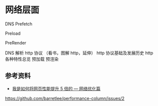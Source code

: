 # 网络层面

DNS Prefetch

Preload

PreRender

DNS 解析
http 协议 （看书，图解 http，延伸）
http 协议基础及发展历史
http 各种特性总览
预加载 预渲染

## 参考资料

-   [我是如何将网页性能提升 5 倍的 — 网络优化篇](https://mp.weixin.qq.com/s?__biz=Mzg4MTYwMzY1Mw==&mid=2247496572&idx=1&sn=0708a819dd0703bdf7fd472360eacbb6&source=41#wechat_redirect)

https://github.com/barretlee/performance-column/issues/2

